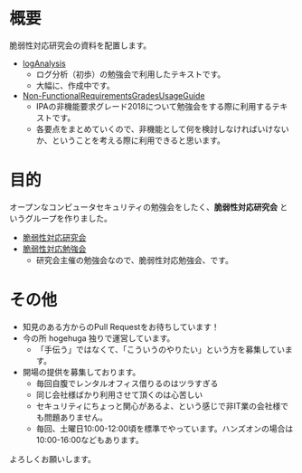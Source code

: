 # 概要

脆弱性対応研究会の資料を配置します。

- [logAnalysis](https://github.com/hogehuga/vulnRespStudyGroup/tree/master/logAnalysis)
  - ログ分析（初歩）の勉強会で利用したテキストです。
  - 大幅に、作成中です。
- [Non-FunctionalRequirementsGradesUsageGuide](https://github.com/hogehuga/vulnRespStudyGroup/tree/master/Non-FunctionalRequirementsGradesUsageGuide)
  - IPAの非機能要求グレード2018について勉強会をする際に利用するテキストです。
  - 各要点をまとめていくので、非機能として何を検討しなければいけないか、ということを考える際に利用できると思います。

# 目的

オープンなコンピュータセキュリティの勉強会をしたく、**脆弱性対応研究会** というグループを作りました。
- [脆弱性対応研究会](https://www.facebook.com/groups/zeijyakuseitaioukenkyukai/)
- [脆弱性対応勉強会](https://zeijyakuseitaioukenkyukai.connpass.com/)
  - 研究会主催の勉強会なので、脆弱性対応勉強会、です。

# その他

- 知見のある方からのPull Requestをお待ちしています！
- 今の所 hogehuga 独りで運営しています。
  - 「手伝う」ではなくて、「こういうのやりたい」という方を募集しています。
- 開場の提供を募集しております。
  - 毎回自腹でレンタルオフィス借りるのはツラすぎる
  - 同じ会社様ばかり利用させて頂くのは心苦しい
  - セキュリティにちょっと関心があるよ、という感じで非IT業の会社様でも問題ありません。
  - 毎回、土曜日10:00-12:00頃を標準でやっています。ハンズオンの場合は10:00-16:00などもあります。

よろしくお願いします。
